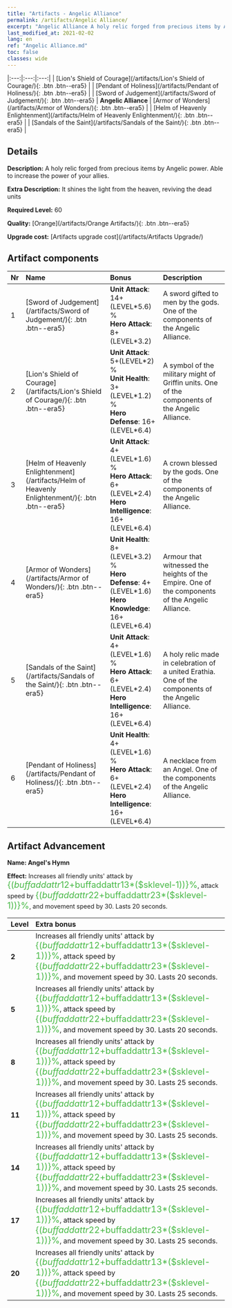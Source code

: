 ```yaml
---
title: "Artifacts - Angelic Alliance"
permalink: /artifacts/Angelic Alliance/
excerpt: "Angelic Alliance A holy relic forged from precious items by Angelic power. Able to increase the power of your allies."
last_modified_at: 2021-02-02
lang: en
ref: "Angelic Alliance.md"
toc: false
classes: wide
---
```


  |:---:|:---:|:---:| 
  | [Lion's Shield of Courage](/artifacts/Lion's Shield of Courage/){: .btn .btn--era5} |   | [Pendant of Holiness](/artifacts/Pendant of Holiness/){: .btn .btn--era5} | 
  | [Sword of Judgement](/artifacts/Sword of Judgement/){: .btn .btn--era5} | **Angelic Alliance** | [Armor of Wonders](/artifacts/Armor of Wonders/){: .btn .btn--era5} | 
  | [Helm of Heavenly Enlightenment](/artifacts/Helm of Heavenly Enlightenment/){: .btn .btn--era5} |   | [Sandals of the Saint](/artifacts/Sandals of the Saint/){: .btn .btn--era5} | 


## Details

 **Description:** A holy relic forged from precious items by Angelic power. Able to increase the power of your allies.

 **Extra Description:** It shines the light from the heaven, reviving the dead units

 **Required Level:** 60

 **Quality:** [Orange](/artifacts/Orange Artifacts/){: .btn .btn--era5}

 **Upgrade cost:** [Artifacts upgrade cost](/artifacts/Artifacts Upgrade/)



## Artifact components

  | Nr |    Name    |   Bonus | Description | 
  |:---|:-----------|:--------|:------------| 
  | 1 | [Sword of Judgement](/artifacts/Sword of Judgement/){: .btn .btn--era5} | **Unit Attack**: 14+(LEVEL\*5.6) %<br/>**Hero Attack**: 8+(LEVEL\*3.2) | A sword gifted to men by the gods. One of the components of the Angelic Alliance. | 
  | 2 | [Lion's Shield of Courage](/artifacts/Lion's Shield of Courage/){: .btn .btn--era5} | **Unit Attack**: 5+(LEVEL\*2) %<br/>**Unit Health**: 3+(LEVEL\*1.2) %<br/>**Hero Defense**: 16+(LEVEL\*6.4) | A symbol of the military might of Griffin units. One of the components of the Angelic Alliance. | 
  | 3 | [Helm of Heavenly Enlightenment](/artifacts/Helm of Heavenly Enlightenment/){: .btn .btn--era5} | **Unit Attack**: 4+(LEVEL\*1.6) %<br/>**Hero Attack**: 6+(LEVEL\*2.4)<br/>**Hero Intelligence**: 16+(LEVEL\*6.4) | A crown blessed by the gods. One of the components of the Angelic Alliance. | 
  | 4 | [Armor of Wonders](/artifacts/Armor of Wonders/){: .btn .btn--era5} | **Unit Health**: 8+(LEVEL\*3.2) %<br/>**Hero Defense**: 4+(LEVEL\*1.6)<br/>**Hero Knowledge**: 16+(LEVEL\*6.4) | Armour that witnessed the heights of the Empire. One of the components of the Angelic Alliance. | 
  | 5 | [Sandals of the Saint](/artifacts/Sandals of the Saint/){: .btn .btn--era5} | **Unit Attack**: 4+(LEVEL\*1.6) %<br/>**Hero Attack**: 6+(LEVEL\*2.4)<br/>**Hero Intelligence**: 16+(LEVEL\*6.4) | A holy relic made in celebration of a united Erathia. One of the components of the Angelic Alliance. | 
  | 6 | [Pendant of Holiness](/artifacts/Pendant of Holiness/){: .btn .btn--era5} | **Unit Health**: 4+(LEVEL\*1.6) %<br/>**Hero Attack**: 6+(LEVEL\*2.4)<br/>**Hero Intelligence**: 16+(LEVEL\*6.4) | A necklace from an Angel. One of the components of the Angelic Alliance. | 


## Artifact Advancement

 **Name: Angel's Hymn**

 **Effect:** Increases all friendly units' attack by <span style="color: #48b946;font-size:20px">{($buffaddattr12+$buffaddattr13*($sklevel-1))}%</span>, attack speed by <span style="color: #48b946;font-size:20px">{($buffaddattr22+$buffaddattr23*($sklevel-1))}%</span>, and movement speed by 30. Lasts 20 seconds.

  |  Level  |    Extra bonus  | 
  |:--------|:----------------| 
  | **2** | Increases all friendly units' attack by <span style="color: #48b946;font-size:20px">{($buffaddattr12+$buffaddattr13*($sklevel-1))}%</span>, attack speed by <span style="color: #48b946;font-size:20px">{($buffaddattr22+$buffaddattr23*($sklevel-1))}%</span>, and movement speed by 30. Lasts 20 seconds. | 
  | **5** | Increases all friendly units' attack by <span style="color: #48b946;font-size:20px">{($buffaddattr12+$buffaddattr13*($sklevel-1))}%</span>, attack speed by <span style="color: #48b946;font-size:20px">{($buffaddattr22+$buffaddattr23*($sklevel-1))}%</span>, and movement speed by 30. Lasts 20 seconds. | 
  | **8** | Increases all friendly units' attack by <span style="color: #48b946;font-size:20px">{($buffaddattr12+$buffaddattr13*($sklevel-1))}%</span>, attack speed by <span style="color: #48b946;font-size:20px">{($buffaddattr22+$buffaddattr23*($sklevel-1))}%</span>, and movement speed by 30. Lasts 25 seconds. | 
  | **11** | Increases all friendly units' attack by <span style="color: #48b946;font-size:20px">{($buffaddattr12+$buffaddattr13*($sklevel-1))}%</span>, attack speed by <span style="color: #48b946;font-size:20px">{($buffaddattr22+$buffaddattr23*($sklevel-1))}%</span>, and movement speed by 30. Lasts 25 seconds. | 
  | **14** | Increases all friendly units' attack by <span style="color: #48b946;font-size:20px">{($buffaddattr12+$buffaddattr13*($sklevel-1))}%</span>, attack speed by <span style="color: #48b946;font-size:20px">{($buffaddattr22+$buffaddattr23*($sklevel-1))}%</span>, and movement speed by 30. Lasts 25 seconds. | 
  | **17** | Increases all friendly units' attack by <span style="color: #48b946;font-size:20px">{($buffaddattr12+$buffaddattr13*($sklevel-1))}%</span>, attack speed by <span style="color: #48b946;font-size:20px">{($buffaddattr22+$buffaddattr23*($sklevel-1))}%</span>, and movement speed by 30. Lasts 25 seconds. | 
  | **20** | Increases all friendly units' attack by <span style="color: #48b946;font-size:20px">{($buffaddattr12+$buffaddattr13*($sklevel-1))}%</span>, attack speed by <span style="color: #48b946;font-size:20px">{($buffaddattr22+$buffaddattr23*($sklevel-1))}%</span>, and movement speed by 30. Lasts 25 seconds. | 
